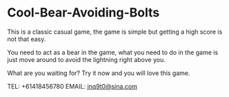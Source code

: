 # Cool-Bear-Avoiding-Bolts

This is a classic casual game, the game is simple but getting a high score is not that easy.

You need to act as a bear in the game, what you need to do in the game is just move around to avoid the lightning right above you.

What are you waiting for?  Try it now and you will love this game.

TEL: +61418456780
EMAIL: jnq9t0@sina.com
